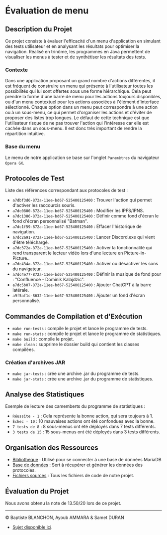 # Évaluation de menu

## Description du Projet
Ce projet consiste à évaluer l'efficacité d'un menu d'application en simulant des tests utilisateur et en analysant les résultats pour optimiser la navigation. Réalisé en trinôme, les programmes en Java permettent de visualiser les menus à tester et de synthétiser les résultats des tests.

### Contexte
Dans une application proposant un grand nombre d'actions différentes, il est fréquent de construire un menu qui présente à l'utilisateur toutes les possibilités qui lui sont offertes sous une forme hiérarchique. Cela peut prendre la forme d'une barre de menu pour les actions toujours disponibles, ou d'un menu contextuel pour les actions associées à l'élément d'interface sélectionné. Chaque option dans un menu peut correspondre à une action ou à un sous-menu, ce qui permet d'organiser les actions et d'éviter de proposer des listes trop longues. Le défaut de cette technique est que l'utilisateur risque de ne pas trouver l'action qui l'intéresse car elle est cachée dans un sous-menu. Il est donc très important de rendre la répartition intuitive.

### Base du menu
Le menu de notre application se base sur l'onglet `Paramètres` du navigateur `Opera GX`.

## Protocoles de Test
Liste des références correspondant aux protocoles de test :
- `a7dbf3d6-872a-11ee-bd67-525400125400` : Trouver l'action qui permet d'activer les raccourcis souris.
- `a7dc0800-872a-11ee-bd67-525400125400` : Modifier les IPFS/IPNS.
- `a7dc1386-872a-11ee-bd67-525400125400` : Définir comme fond d'écran le fond d'écran personnalisé "Batman".
- `a7dc1f59-872a-11ee-bd67-525400125400` : Effacer l'historique de navigation.
- `a7dc2a91-872a-11ee-bd67-525400125400` : Lancer Discord.exe qui vient d'être téléchargé.
- `a7dc372a-872a-11ee-bd67-525400125400` : Activer la fonctionnalité qui rend transparent le lecteur vidéo lors d'une lecture en Picture-in-Picture..
- `a7dc434a-872a-11ee-bd67-525400125400` : Activer ou désactiver les sons du navigateur.
- `a7dc4e77-872a-11ee-bd67-525400125400` : Définir la musique de fond pour : "Confluence - Dominik Kalajdzic".
- `a7dc5b07-872a-11ee-bd67-525400125400` : Ajouter ChatGPT à la barre latérale.
- `a9f5af1c-8632-11ee-bd67-525400125400` : Ajouter un fond d'écran personnalisé.

## Commandes de Compilation et d'Exécution
- `make run-tests` : compile le projet et lance le programme de tests.
- `make run-stats` : compile le projet et lance le programme de statistiques.
- `make build` : compile le projet.
- `make clean` : supprime le dossier build qui contient les classes compilées.

### Création d'archives JAR
- `make jar-tests` : crée une archive .jar du programme de tests.
- `make jar-stats` : crée une archive .jar du programme de statistiques.

## Analyse des Statistiques
Exemple de lecture des camemberts du programme de statistiques :
- `Réussite - 1` : Cela représente la bonne action, qui sera toujours à 1.
- `Échec - 10` : 10 mauvaises actions ont été confondues avec la bonne.
- `7 tests de 8` : 8 sous-menus ont été déployés dans 7 tests différents.
- `3 tests de 15` : 15 sous-menus ont été déployés dans 3 tests différents.

## Organisation des Ressources
- [Bibliothèque](./lib) : Utilisé pour se connecter à une base de données MariaDB
- [Base de données](./sql) : Sert à récupérer et générer les données des protocoles.
- [Fichiers sources](./src/fr/iutfbleau/sae31_2023) : Tous les fichiers de code de notre projet.

## Évaluation du Projet
Nous avons obtenu la note de 13.50/20 lors de ce projet.

---

© Baptiste BLANCHON, Ayoub AMMARA & Samet DURAN  
- [Sujet disponible ici](http://www.iut-fbleau.fr/sitebp/sae3/31_2023/R9O9Y6NMKZMEE0M1.php).
